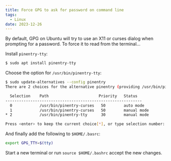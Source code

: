 ```yaml
---
title: Force GPG to ask for password on command line
tags:
  - Linux
date: 2023-12-26
---
```


By default, GPG on Ubuntu will try to use an X11 or curses dialog when prompting
for a password. To force it to read from the terminal...

Install `pinentry-tty`:
```sh
$ sudo apt install pinentry-tty
```

Choose the option for `/usr/bin/pinentry-tty`:
```sh
$ sudo update-alternatives --config pinentry
There are 2 choices for the alternative pinentry (providing /usr/bin/pinentry).

  Selection    Path                      Priority   Status
------------------------------------------------------------
  0            /usr/bin/pinentry-curses   50        auto mode
  1            /usr/bin/pinentry-curses   50        manual mode
* 2            /usr/bin/pinentry-tty      30        manual mode

Press <enter> to keep the current choice[*], or type selection number: 2
```

And finally add the following to `$HOME/.basrc`:
```bash
export GPG_TTY=$(tty)
```

Start a new terminal or run `source $HOME/.bashrc` accept the new changes.
